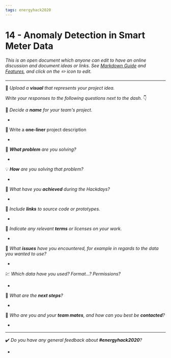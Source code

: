 ```yaml
---
tags: energyhack2020
---
```

# 14 - Anomaly Detection in Smart Meter Data
_This is an open document which anyone can edit to have an online discussion and document ideas or links. See [Markdown Guide](https://www.markdownguide.org/) and [Features](https://md.schoolofdata.ch/features), and click on the :pencil2: icon to edit._

---

:bridge_at_night: _Upload a **visual** that represents your project idea._


_Write your responses to the following questions next to the dash._ :point_down: 

:balloon: _Decide a **name** for your team's project._

-

:pencil: Write a **one-liner** project description

-

:thought_balloon: _**What problem** are you solving?_

-

:bulb: _**How** are you solving that problem?_

-

:statue_of_liberty: _What have you **achieved** during the Hackdays?_

-

:postbox: _Include **links** to source code or prototypes._

-

:paperclip: _Indicate any relevant **terms** or licenses on your work._

-

:roller_coaster: _What **issues** have you encountered, for example in regards to the data you wanted to use?_

-

:chart: _Which data have you used? Format…? Permissions?_

-

:mount_fuji: _What are the **next steps**?_

-

:information_desk_person: _Who are you and your **team mates**, and how can you best be **contacted**?_

-

---

:heavy_check_mark: _Do you have any general feedback about **#energyhack2020**?_


- 
